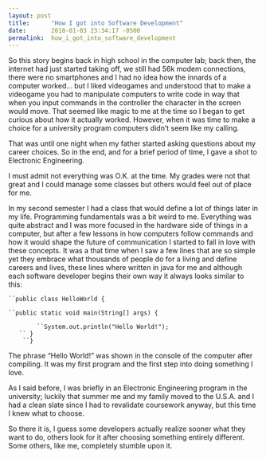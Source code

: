 ```yaml
---
layout: post
title:      "How I got into Software Development"
date:       2018-01-03 23:34:17 -0500
permalink:  how_i_got_into_software_development
---
```




So this story begins back in high school in the computer lab; back then, the internet had just started taking off, we still had 56k modem connections, there were no smartphones and I had no idea how the innards of a computer worked… but I liked videogames and understood that to make a videogame you had to manipulate computers to write code in way that when you input commands in the controller the character in the screen would move. That seemed like magic to me at the time so I began to get curious about how it actually worked. However, when it was time to make a choice for a university program computers didn’t seem like my calling. 

That was until one night when my father started asking questions about my career choices. So in the end, and for a brief period of time, I gave a shot to Electronic Engineering.

I must admit not everything was O.K. at the time. My grades were not that great and I could manage some classes but others would feel out of place for me. 

In my second semester I had a class that would define a lot of things later in my life. Programming fundamentals was a bit weird to me. Everything was quite abstract and I was more focused in the hardware side of things in a computer, but after a few lessons in how computers follow commands and how it would shape the future of communication I started to fall in love with these concepts. It was a that time when I saw a few lines that are so simple yet they embrace what thousands of people do for a living and define careers and lives, these lines where written in java for me and although each software developer begins their own way it always looks similar to this:

 ```
 ``public class HelloWorld {
 
 ``public static void main(String[] args) {
 
         ``System.out.println("Hello World!");
    `` }
 	 ``}
 ```

The phrase “Hello World!” was shown in the console of the computer after compiling. It was my first program and the first step into doing something I love.

As I said before, I was briefly in an Electronic Engineering program in the university; luckily that summer me and my family moved to the U.S.A. and I had a clean slate since I had to revalidate coursework anyway, but this time I knew what to choose.

So there it is, I guess some developers actually realize sooner what they want to do, others look for it after choosing something entirely different. Some others, like me, completely stumble upon it.

